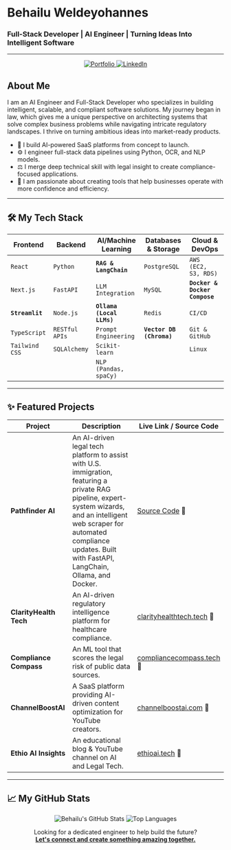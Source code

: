 # Behailu Weldeyohannes
### Full-Stack Developer | AI Engineer | Turning Ideas Into Intelligent Software
---

<p align="center">
  <a href="https://behailu.tech" target="_blank">
    <img src="https://img.shields.io/badge/Portfolio-behailu.tech-06B6D4?style=for-the-badge&logo=Vercel&logoColor=white" alt="Portfolio"/>
  </a>
  <a href="https://linkedin.com/in/behail/" target="_blank">
    <img src="https://img.shields.io/badge/LinkedIn-Connect-0A66C2?style=for-the-badge&logo=linkedin&logoColor=white" alt="LinkedIn"/>
  </a>
</p>

## About Me

I am an AI Engineer and Full-Stack Developer who specializes in building intelligent, scalable, and compliant software solutions. My journey began in law, which gives me a unique perspective on architecting systems that solve complex business problems while navigating intricate regulatory landscapes. I thrive on turning ambitious ideas into market-ready products.

- 🧠 I build AI-powered SaaS platforms from concept to launch.
- ⚙️ I engineer full-stack data pipelines using Python, OCR, and NLP models.
- ⚖️ I merge deep technical skill with legal insight to create compliance-focused applications.
- 🚀 I am passionate about creating tools that help businesses operate with more confidence and efficiency.

---

## 🛠️ My Tech Stack

<!-- MODIFIED SECTION: I've integrated the new skills from Pathfinder AI into your existing stack. -->
| Frontend           | Backend                | AI/Machine Learning      | Databases & Storage | Cloud & DevOps       |
| ------------------ | ---------------------- | ------------------------ | ------------------- | -------------------- |
| `React`            | `Python`               | **`RAG & LangChain`**    | `PostgreSQL`        | `AWS (EC2, S3, RDS)` |
| `Next.js`          | `FastAPI`              | `LLM Integration`        | `MySQL`             | **`Docker & Docker Compose`** |
| **`Streamlit`**    | `Node.js`              | **`Ollama (Local LLMs)`**| `Redis`             | `CI/CD`              |
| `TypeScript`       | `RESTful APIs`         | `Prompt Engineering`     | **`Vector DB (Chroma)`** | `Git & GitHub`       |
| `Tailwind CSS`     | `SQLAlchemy`           | `Scikit-learn`           |                     | `Linux`              |
|                    |                        | `NLP (Pandas, spaCy)`    |                     |                      |
<!-- END OF Tech Stack SECTION -->

---

## ✨ Featured Projects


| Project               | Description                                                                  | Live Link / Source Code                                                 |
| --------------------- | ---------------------------------------------------------------------------- | ----------------------------------------------------------------------- |
| **Pathfinder AI**       | An AI-driven legal tech platform to assist with U.S. immigration, featuring a private RAG pipeline, expert-system wizards, and an intelligent web scraper for automated compliance updates. Built with FastAPI, LangChain, Ollama, and Docker. | [Source Code](https://github.com/Behailu-Weldeyohannes/pathfinder-ai) 🦉 |
| **ClarityHealth Tech**  | An AI-driven regulatory intelligence platform for healthcare compliance.       | [clarityhealthtech.tech](https://clarityhealthtech.tech/) 🚀             |
| **Compliance Compass**| An ML tool that scores the legal risk of public data sources.                | [compliancecompass.tech](https://www.compliancecompass.tech/) 🚀   |
| **ChannelBoostAI**    | A SaaS platform providing AI-driven content optimization for YouTube creators. | [channelboostai.com](https://www.channelboostai.com/) 🚀                 |
| **Ethio AI Insights**   | An educational blog & YouTube channel on AI and Legal Tech.                  | [ethioai.tech](https://ethioai.tech/) 🚀                                 |
<!-- END OF PROJECT SECTION -->

---

## 📈 My GitHub Stats

<p align="center">
  <img src="https://github-readme-stats.vercel.app/api?username=Behailu-Weldeyohannes&show_icons=true&theme=tokyonight&hide_border=true&count_private=true" alt="Behailu's GitHub Stats" />
  <img src="https://github-readme-stats.vercel.app/api/top-langs/?username=Behailu-Weldeyohannes&layout=compact&theme=tokyonight&hide_border=true&langs_count=8" alt="Top Languages" />
</p>

<p align="center">
  Looking for a dedicated engineer to help build the future? <br/> 
  <strong><a href="https://behailu.tech/hire-me">Let's connect and create something amazing together.</a></strong>
</p>
